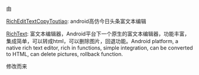 由

[RichEditTextCopyToutiao](https://github.com/lihangleo2/RichEditTextCopyToutiao): android高仿今日头条富文本编辑


[RichText](https://github.com/oyd5201/RichText): 富文本编辑器，Android平台下一个原生的富文本编辑器，功能丰富，集成简单，可以转成html，可以删除图片，回退功能。Android platform, a native rich text editor, rich in functions, simple integration, can be converted to HTML, can delete pictures, rollback function.

修改而来